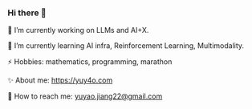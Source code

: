 ### Hi there 👋

🔭 I’m currently working on LLMs and AI+X.

🌱 I’m currently learning AI infra, Reinforcement Learning, Multimodality.

⚡ Hobbies: mathematics, programming, marathon

✨ About me: https://yuy4o.com

💬 How to reach me: yuyao.jiang22@gmail.com
